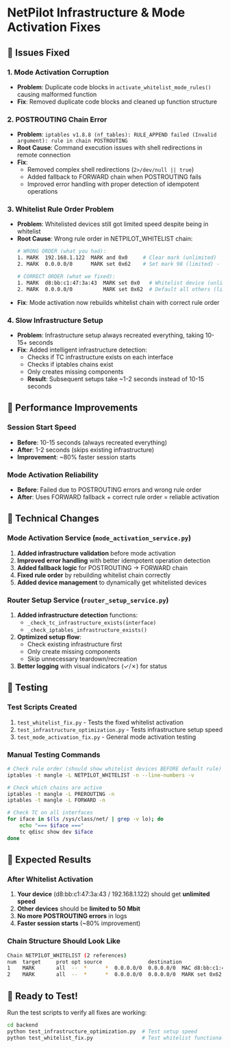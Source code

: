 # NetPilot Infrastructure & Mode Activation Fixes

## 🐛 Issues Fixed

### 1. **Mode Activation Corruption**
- **Problem**: Duplicate code blocks in `activate_whitelist_mode_rules()` causing malformed function
- **Fix**: Removed duplicate code blocks and cleaned up function structure

### 2. **POSTROUTING Chain Error** 
- **Problem**: `iptables v1.8.8 (nf_tables): RULE_APPEND failed (Invalid argument): rule in chain POSTROUTING`
- **Root Cause**: Command execution issues with shell redirections in remote connection
- **Fix**: 
  - Removed complex shell redirections (`2>/dev/null || true`)
  - Added fallback to FORWARD chain when POSTROUTING fails
  - Improved error handling with proper detection of idempotent operations

### 3. **Whitelist Rule Order Problem** 
- **Problem**: Whitelisted devices still got limited speed despite being in whitelist
- **Root Cause**: Wrong rule order in NETPILOT_WHITELIST chain:
  ```bash
  # WRONG ORDER (what you had):
  1. MARK  192.168.1.122  MARK and 0x0     # Clear mark (unlimited)
  2. MARK  0.0.0.0/0      MARK set 0x62    # Set mark 98 (limited) - OVERWRITES!
  
  # CORRECT ORDER (what we fixed):
  1. MARK  d8:bb:c1:47:3a:43  MARK set 0x0   # Whitelist device (unlimited)  
  2. MARK  0.0.0.0/0          MARK set 0x62  # Default all others (limited)
  ```
- **Fix**: Mode activation now rebuilds whitelist chain with correct rule order

### 4. **Slow Infrastructure Setup**
- **Problem**: Infrastructure setup always recreated everything, taking 10-15+ seconds
- **Fix**: Added intelligent infrastructure detection:
  - Checks if TC infrastructure exists on each interface
  - Checks if iptables chains exist
  - Only creates missing components
  - **Result**: Subsequent setups take ~1-2 seconds instead of 10-15 seconds

## 🚀 Performance Improvements

### **Session Start Speed**
- **Before**: 10-15 seconds (always recreated everything)  
- **After**: 1-2 seconds (skips existing infrastructure)
- **Improvement**: ~80% faster session starts

### **Mode Activation Reliability**
- **Before**: Failed due to POSTROUTING errors and wrong rule order
- **After**: Uses FORWARD fallback + correct rule order = reliable activation

## 🔧 Technical Changes

### **Mode Activation Service** (`mode_activation_service.py`)
1. **Added infrastructure validation** before mode activation
2. **Improved error handling** with better idempotent operation detection  
3. **Added fallback logic** for POSTROUTING → FORWARD chain
4. **Fixed rule order** by rebuilding whitelist chain correctly
5. **Added device management** to dynamically get whitelisted devices

### **Router Setup Service** (`router_setup_service.py`)
1. **Added infrastructure detection** functions:
   - `_check_tc_infrastructure_exists(interface)`
   - `_check_iptables_infrastructure_exists()`
2. **Optimized setup flow**:
   - Check existing infrastructure first
   - Only create missing components
   - Skip unnecessary teardown/recreation
3. **Better logging** with visual indicators (✓/✗) for status

## 🧪 Testing

### **Test Scripts Created**
1. `test_whitelist_fix.py` - Tests the fixed whitelist activation
2. `test_infrastructure_optimization.py` - Tests infrastructure setup speed
3. `test_mode_activation_fix.py` - General mode activation testing

### **Manual Testing Commands**
```bash
# Check rule order (should show whitelist devices BEFORE default rule)
iptables -t mangle -L NETPILOT_WHITELIST -n --line-numbers -v

# Check which chains are active
iptables -t mangle -L PREROUTING -n
iptables -t mangle -L FORWARD -n  

# Check TC on all interfaces
for iface in $(ls /sys/class/net/ | grep -v lo); do
    echo "=== $iface ==="
    tc qdisc show dev $iface
done
```

## 🎯 Expected Results

### **After Whitelist Activation**
1. **Your device** (d8:bb:c1:47:3a:43 / 192.168.1.122) should get **unlimited speed**
2. **Other devices** should be **limited to 50 Mbit**
3. **No more POSTROUTING errors** in logs
4. **Faster session starts** (~80% improvement)

### **Chain Structure Should Look Like**
```bash
Chain NETPILOT_WHITELIST (2 references)
num  target     prot opt source               destination
1    MARK       all  --  *      *  0.0.0.0/0  0.0.0.0/0  MAC d8:bb:c1:47:3a:43 MARK set 0x0
2    MARK       all  --  *      *  0.0.0.0/0  0.0.0.0/0  MARK set 0x62
```

## 🚀 Ready to Test!

Run the test scripts to verify all fixes are working:
```bash
cd backend
python test_infrastructure_optimization.py  # Test setup speed
python test_whitelist_fix.py                # Test whitelist functionality
```
